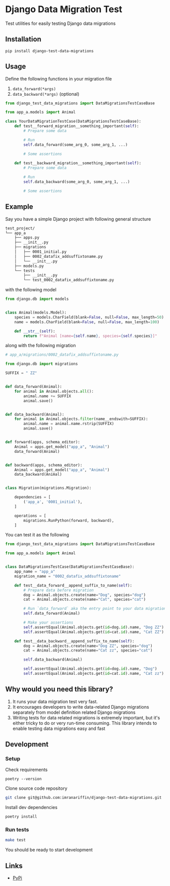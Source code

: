 # Django Data Migration Test

Test utilities for easily testing Django data migrations

## Installation

```
pip install django-test-data-migrations
```

## Usage

Define the following functions in your migration file
1. `data_forward(*args)`
2. `data_backward(*args)` (optional)

```python
from django_test_data_migrations import DataMigrationsTestCaseBase

from app_a.models import Animal

class YourDataMigrationTestCase(DataMigrationsTestCaseBase):
    def test__forward_migration__something_important(self):
        # Prepare some data

        # Run
        self.data_forward(some_arg_0, some_arg_1, ...)

        # Some assertions
    
    def test__backward_migration__something_important(self):
        # Prepare some data

        # Run
        self.data_backward(some_arg_0, some_arg_1, ...)

        # Some assertions
```

## Example
Say you have a simple Django project with following general structure
```bash
test_project/
└── app_a
    ├── apps.py
    ├── __init__.py
    ├── migrations
    │   ├── 0001_initial.py
    │   ├── 0002_datafix_addsuffixtoname.py
    │   └── __init__.py
    ├── models.py
    └── tests
        ├── __init__.py
        └── test_0002_datafix_addsuffixtoname.py
```
with the following model
```python
from django.db import models


class Animal(models.Model):
    species = models.CharField(blank=False, null=False, max_length=50)
    name = models.CharField(blank=False, null=False, max_length=100)

    def __str__(self):
        return f"Animal [name={self.name}, species={self.species}]"
```
along with the following migration
```python
# app_a/migrations/0002_datafix_addsuffixtoname.py

from django.db import migrations

SUFFIX = " ZZ"


def data_forward(Animal):
    for animal in Animal.objects.all():
        animal.name += SUFFIX
        animal.save()


def data_backward(Animal):
    for animal in Animal.objects.filter(name__endswith=SUFFIX):
        animal.name = animal.name.rstrip(SUFFIX)
        animal.save()


def forward(apps, schema_editor):
    Animal = apps.get_model("app_a", "Animal")
    data_forward(Animal)


def backward(apps, schema_editor):
    Animal = apps.get_model("app_a", "Animal")
    data_backward(Animal)


class Migration(migrations.Migration):

    dependencies = [
        ('app_a', '0001_initial'),
    ]

    operations = [
        migrations.RunPython(forward, backward),
    ]
```
You can test it as the following
```python
from django_test_data_migrations import DataMigrationsTestCaseBase

from app_a.models import Animal


class DataMigrationsTestCase(DataMigrationsTestCaseBase):
    app_name = "app_a"
    migration_name = "0002_datafix_addsuffixtoname"

    def test__data_forward__append_suffix_to_name(self):
        # Prepare data before migration
        dog = Animal.objects.create(name="Dog", species="dog")
        cat = Animal.objects.create(name="Cat", species="cat")

        # Run `data_forward` aka the entry point to your data migration
        self.data_forward(Animal)

        # Make your assertions
        self.assertEqual(Animal.objects.get(id=dog.id).name, "Dog ZZ")
        self.assertEqual(Animal.objects.get(id=cat.id).name, "Cat ZZ")

    def test__data_backward__append_suffix_to_name(self):
        dog = Animal.objects.create(name="Dog ZZ", species="dog")
        cat = Animal.objects.create(name="Cat zz", species="cat")

        self.data_backward(Animal)

        self.assertEqual(Animal.objects.get(id=dog.id).name, "Dog")
        self.assertEqual(Animal.objects.get(id=cat.id).name, "Cat zz")
```

## Why would you need this library?

1. It runs your data migration test very fast.
2. It encourages developers to write data-related Django migrations separately from model definition related Django migrations
3. Writing tests for data related migrations is extremely important, but it's either tricky to do or very run-time consuming. This library intends to enable testing data migrations easy and fast

## Development

### Setup
Check requirements
```
poetry --version
```
Clone source code repository
```bash
git clone git@github.com:imranariffin/django-test-data-migrations.git
```
Install dev dependencies
```bash
poetry install
```

### Run tests
```bash
make test
```
You should be ready to start development

## Links

* [PyPi](https://pypi.org/project/django-test-data-migrations/)
